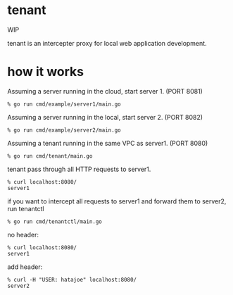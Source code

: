 # tenant

WIP

tenant is an intercepter proxy for local web application development.

# how it works

Assuming a server running in the cloud, start server 1. (PORT 8081)
```
% go run cmd/example/server1/main.go
```

Assuming a server running in the local, start server 2. (PORT 8082)
```
% go run cmd/example/server2/main.go
```

Assuming a tenant running in the same VPC as server1. (PORT 8080)
```
% go run cmd/tenant/main.go
```

tenant pass through all HTTP requests to server1.
```
% curl localhost:8080/
server1
```

if you want to intercept all requests to server1 and forward them to server2, run tenantctl

```
% go run cmd/tenantctl/main.go
```

no header:
```
% curl localhost:8080/
server1
```

add header:
```
% curl -H "USER: hatajoe" localhost:8080/
server2
```
